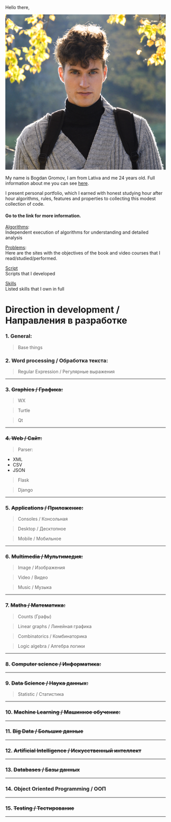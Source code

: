 Hello there,

![alt text](https://github.com/dpaniq/dpaniq.github.io/blob/master/images/documents/profile.png "Gromov Bogdan")


My name is Bogdan Gromov,
I am from Lativa and me 24 years old.
Full information about me you can see [here](#).

I present personal portfolio, which I earned with honest studying hour after hour algorithms, rules, features and properties to collecting this modest collection of code.


#### Go to the link for more information.

[Algorithms](https://github.com/dpaniq/Python/tree/master/Algorithms): <br>
Independent execution of algorithms for understanding and detailed analysis
	
[Problems](https://github.com/dpaniq/Python/tree/master/Problems): <br>
Here are the sites with the objectives of the book and video courses that I read/studied/performed.
	
[Script](https://github.com/dpaniq/Python/tree/master/Script)<br>
Scripts that I developed
	
[Skills](https://github.com/dpaniq/Python/tree/master/Experience%20%26%20Skills)<br>
Listed skills that I own in full




# Direction in development / Направления в разработке

### 1. General:

>Base things

### 2.  Word processing / Обработка текста:

> Regular Expression / Регулярные выражения	
---
### 3. ~~Graphics / Графика:~~

>WX

>Turtle

>Qt

---
### ~~4. Web / Сайт:~~

> Parser:
* XML
* CSV
* JSON

> Flask

> Django
---
### 5. ~~Applications / Приложение:~~

> Consoles / Консольная

> Desktop / Десктопное
	
> Mobile / Мобильное
	
---		
### 6. ~~Multimedia / Мультимедия:~~

> 	Image / Изображения

>	Video / Видео

>	Music / Музыка
---
### 7. ~~Maths / Математика:~~

> Counts (Графы)

> Linear graphs / Линейная графика
	
> Combinatorics / Комбинаторика
	
> Logic algebra / Алгебра логики
	
---
### 8. ~~Computer science / Информатика:~~
---
### 9. ~~Data Science / Наука данных:~~
> Statistic / Статистика
---
### 10. ~~Machine Learning / Машинное обучение:~~
---
### 11. ~~Big Data / Большие данные~~
---
### 12. ~~Artificial Intelligence / Искусственный интеллект~~
---
### 13. ~~Databases / Базы данных~~
---
### 14. Object Oriented Programming / ООП
---
### 15. ~~Testing / Тестирование~~
---
